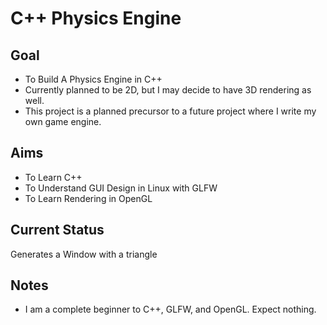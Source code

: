 # C++ Physics Engine

## Goal

* To Build A Physics Engine in C++
* Currently planned to be 2D, but I may decide to have 3D rendering as well.
* This project is a planned precursor to a future project where I write my own game engine.

## Aims

* To Learn C++
* To Understand GUI Design in Linux with GLFW
* To Learn Rendering in OpenGL

## Current Status

Generates a Window with a triangle

## Notes

* I am a complete beginner to C++, GLFW, and OpenGL. Expect nothing.

